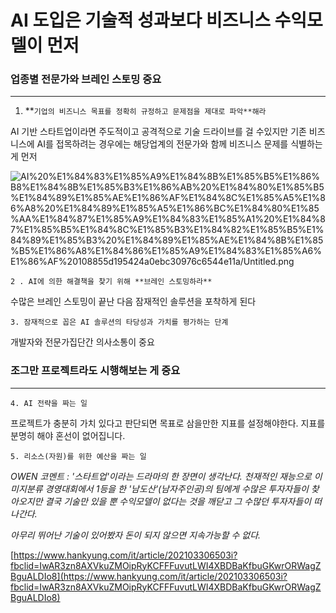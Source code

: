 # AI 도입은 기술적 성과보다 비즈니스 수익모델이 먼저

### 업종별 전문가와 브레인 스토밍 중요

---

1. **`기업의 비즈니스 목표를 정확히 규정하고 문제점을 제대로 파악**해라`

AI 기반 스타트업이라면 주도적이고 공격적으로 기술 드라이브를 걸 수있지만 기존 비즈니스에 AI를 접목하려는 경우에는 해당업계의 전문가와 함께 비즈니스 문제를 식별하는 게 먼저

![AI%20%E1%84%83%E1%85%A9%E1%84%8B%E1%85%B5%E1%86%B8%E1%84%8B%E1%85%B3%E1%86%AB%20%E1%84%80%E1%85%B5%E1%84%89%E1%85%AE%E1%86%AF%E1%84%8C%E1%85%A5%E1%86%A8%20%E1%84%89%E1%85%A5%E1%86%BC%E1%84%80%E1%85%AA%E1%84%87%E1%85%A9%E1%84%83%E1%85%A1%20%E1%84%87%E1%85%B5%E1%84%8C%E1%85%B3%E1%84%82%E1%85%B5%E1%84%89%E1%85%B3%20%E1%84%89%E1%85%AE%E1%84%8B%E1%85%B5%E1%86%A8%E1%84%86%E1%85%A9%E1%84%83%E1%85%A6%E1%86%AF%20108855d195424a0ebc30976c6544e11a/Untitled.png](AI%20%E1%84%83%E1%85%A9%E1%84%8B%E1%85%B5%E1%86%B8%E1%84%8B%E1%85%B3%E1%86%AB%20%E1%84%80%E1%85%B5%E1%84%89%E1%85%AE%E1%86%AF%E1%84%8C%E1%85%A5%E1%86%A8%20%E1%84%89%E1%85%A5%E1%86%BC%E1%84%80%E1%85%AA%E1%84%87%E1%85%A9%E1%84%83%E1%85%A1%20%E1%84%87%E1%85%B5%E1%84%8C%E1%85%B3%E1%84%82%E1%85%B5%E1%84%89%E1%85%B3%20%E1%84%89%E1%85%AE%E1%84%8B%E1%85%B5%E1%86%A8%E1%84%86%E1%85%A9%E1%84%83%E1%85%A6%E1%86%AF%20108855d195424a0ebc30976c6544e11a/Untitled.png)

  `2 . AI에 의한 해결책을 찾기 위해 **브레인 스토밍하라**`

수많은 브레인 스토밍이 끝난 다음 잠재적인 솔루션을 포착하게 된다

  `3. 잠재적으로 꼽은 AI 솔루션의 타당성과 가치를 평가하는 단계`

개발자와 전문가집단간 의사소통이 중요

### 조그만 프로젝트라도 시행해보는 게 중요

---

   `4. AI 전략을 짜는 일`

프로젝트가 충분히 가치 있다고 판단되면 목표로 삼을만한 지표를 설정해야한다. 지표를 분명히 해야 혼선이 없어집니다.

   `5. 리소스(자원)를 위한 예산을 짜는 일` 

*OWEN 코멘트 : '스타트업'이라는 드라마의 한 장면이 생각난다. 천재적인 재능으로 이미지분류 경영대회에서 1등을 한 '남도산'(남자주인공)의 팀에게 수많은 투자자들이 찾아오지만 결국 기술만 있을 뿐 수익모델이 없다는 것을 깨닫고 그 수많던 투자자들이 떠나간다.* 

*아무리 뛰어난 기술이 있어봤자 돈이 되지 않으면 지속가능할 수 없다.* 

[https://www.hankyung.com/it/article/202103306503i?fbclid=IwAR3zn8AXVkuZMOipRyKCFFFuvutLWI4XBDBaKfbuGKwrORWagZBguALDIo8](https://www.hankyung.com/it/article/202103306503i?fbclid=IwAR3zn8AXVkuZMOipRyKCFFFuvutLWI4XBDBaKfbuGKwrORWagZBguALDIo8)